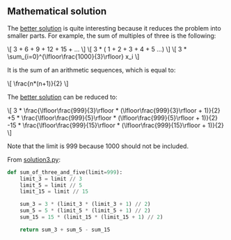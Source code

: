 ## Mathematical solution

The [better solution](solution2.md) is quite interesting because it reduces the
problem into smaller parts. For example, the sum of multiples of three is the
following:

\\[ 3 + 6 + 9 + 12 + 15 + ... \\]
\\[ 3 * ( 1 + 2 + 3 + 4 + 5 ...) \\]
\\[ 3 * \sum_{i=0}^{\lfloor\frac{1000}{3}\rfloor} x_i \\]

It is the sum of an arithmetic sequences, which is equal to:

\\[ \frac{n*(n+1)}{2} \\]

The [better solution](solution2.md) can be reduced to:

\\[ 3 * \frac{\lfloor\frac{999}{3}\rfloor * (\lfloor\frac{999}{3}\rfloor + 1)}{2} +5 * \frac{\lfloor\frac{999}{5}\rfloor * (\lfloor\frac{999}{5}\rfloor + 1)}{2} -15 * \frac{\lfloor\frac{999}{15}\rfloor * (\lfloor\frac{999}{15}\rfloor + 1)}{2} \\]

Note that the limit is 999 because 1000 should not be included.

From [solution3.py](https://github.com/TurtleSmoke/Project-Euler/blob/main/problems/problem_0001/solution3.py):

```python
def sum_of_three_and_five(limit=999):
    limit_3 = limit // 3
    limit_5 = limit // 5
    limit_15 = limit // 15

    sum_3 = 3 * (limit_3 * (limit_3 + 1) // 2)
    sum_5 = 5 * (limit_5 * (limit_5 + 1) // 2)
    sum_15 = 15 * (limit_15 * (limit_15 + 1) // 2)

    return sum_3 + sum_5 - sum_15
```